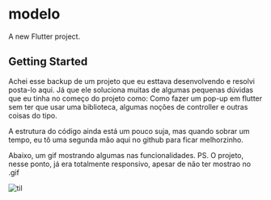 # modelo

A new Flutter project.

## Getting Started

Achei esse backup de um projeto que eu esttava desenvolvendo e resolvi posta-lo aqui. Já que ele soluciona muitas de algumas pequenas dúvidas que eu tinha no começo do projeto como: Como fazer um pop-up em flutter sem ter que usar uma biblioteca, algumas noções de controller e outras coisas do tipo.

A estrutura do código ainda está um pouco suja, mas quando sobrar um tempo, eu tô uma segunda mão aqui no github para ficar melhorzinho.

Abaixo, um gif mostrando algumas nas funcionalidades.
PS. O projeto, nesse ponto, já era totalmente responsivo, apesar de não ter mostrao no .gif

![til](lancamento/main.gif)
